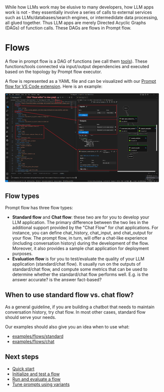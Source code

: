 While how LLMs work may be elusive to many developers, how LLM apps work is not - they essentially involve a series of calls to external services such as LLMs/databases/search engines, or intermedidate data processing, all glued together. Thus LLM apps are merely Directed Acyclic Graphs (DAGs) of function calls. These DAGs are flows in Prompt flow.

# Flows

A flow in prompt flow is a DAG of functions (we call them [tools](./concept-tools.md)). These functions/tools connected via input/output dependencies and executed based on the topology by Prompt flow executor.

A flow is represented as a YAML file and can be visualized with our [Prompt flow for VS Code extension](https://marketplace.visualstudio.com/items?itemName=prompt-flow.prompt-flow). Here is an example:

![flow_dag](../media/how-to-guides/quick-start/flow_dag.png)

## Flow types

Prompt flow has three flow types:

- **Standard flow** and **Chat flow**: these two are for you to develop your LLM application. The primary difference between the two lies in the additional support provided by the "Chat Flow" for chat applications. For instance, you can define chat_history, chat_input, and chat_output for your flow. The prompt flow, in turn, will offer a chat-like experience (including conversation history) during the development of the flow. Moreover, it also provides a sample chat application for deployment purposes.
- **Evaluation flow** is for you to test/evaluate the quality of your LLM application (standard/chat flow). It usually run on the outputs of standard/chat flow, and compute some metrics that can be used to determine whether the standard/chat flow performs well. E.g. is the answer accurate? is the answer fact-based?

## When to use standard flow vs. chat flow?

As a general guideline, if you are building a chatbot that needs to maintain conversation history, try chat flow. In most other cases, standard flow should serve your needs.

Our examples should also give you an idea when to use what:
- [examples/flows/standard](https://github.com/microsoft/promptflow/tree/main/examples/flows/standard)
- [examples/flows/chat](https://github.com/microsoft/promptflow/tree/main/examples/flows/chat)

## Next steps

- [Quick start](../how-to-guides/quick-start.md)
- [Initialize and test a flow](../how-to-guides/init-and-test-a-flow.md)
- [Run and evaluate a flow](../how-to-guides/run-and-evaluate-a-flow.md)
- [Tune prompts using variants](../how-to-guides/tune-prompts-with-variants.md)